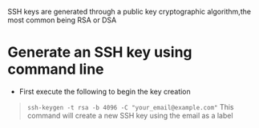 SSH keys are generated through a public key cryptographic algorithm,the most common being RSA or DSA
# Generate an SSH key using command line
- First execute the following to begin the key creation
> `ssh-keygen -t rsa -b 4096 -C "your_email@example.com"`
> This command will create a new SSH key using the email as a label
 
